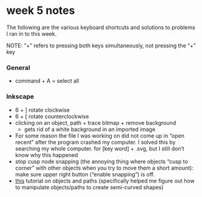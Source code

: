# week 5 notes

The following are the various keyboard shortcuts and solutions to problems I ran in to this week.

NOTE: “+” refers to pressing both keys simultaneously, not pressing the “+” key

### General
- command + A = select all 

### Inkscape
- 6 + ] rotate clockwise
- 6 + [ rotate counterclockwise
- clicking on an object, path + trace bitmap + remove background 
    - gets rid of a white background in an imported image
- For some reason the file I was working on did not come up in “open recent” after the program crashed my computer. I solved this by searching my whole computer. for [key word] + .svg, but I still don’t know why this happened
- stop cusp node snapping (the annoying thing where objects “cusp to corner” with other objects when you try to move them a short amount): make sure upper right button (“enable snapping”) is off. 
- [this](https://www.youtube.com/watch?v=TroISAC_wHU) tutorial on objects and paths (specifically helped me figure out how to manipulate objects/paths to create semi-curved shapes) 
